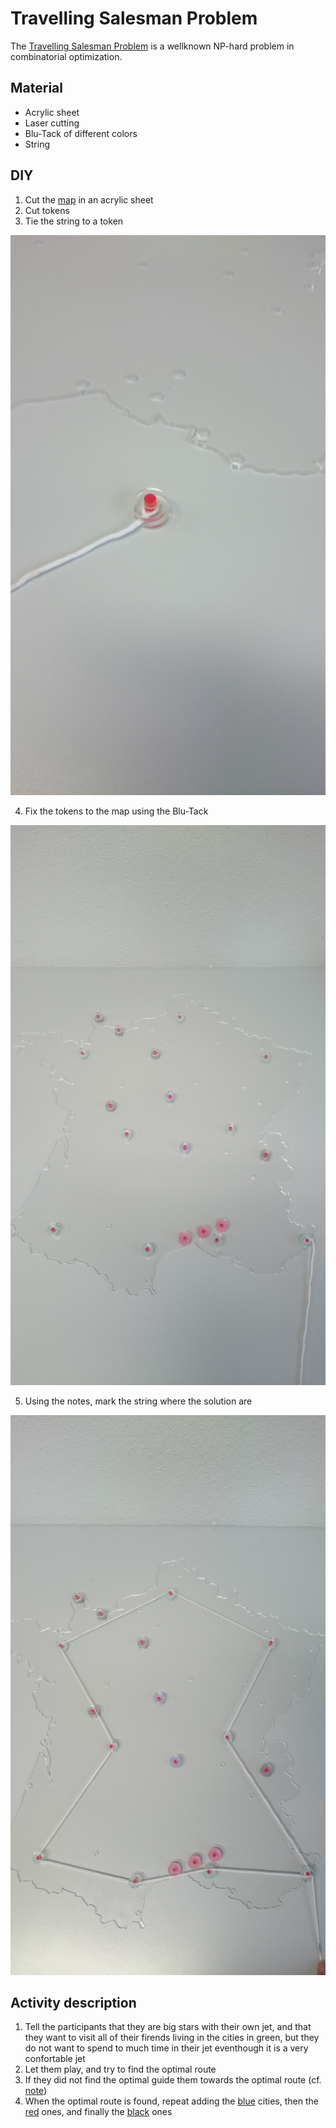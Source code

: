 # Travelling Salesman Problem

The [Travelling Salesman Problem](https://en.wikipedia.org/wiki/Travelling_salesman_problem) is a wellknown NP-hard problem in combinatorial optimization.

## Material
  - Acrylic sheet
  - Laser cutting
  - Blu-Tack of different colors
  - String

## DIY
  1. Cut the [map](france.svg) in an acrylic sheet
  2. Cut tokens
  3. Tie the string to a token
  
  ![Start token](pictures/DSC_0030.JPG)
  
  4. Fix the tokens to the map using the Blu-Tack
  
  ![Tokens ready](pictures/DSC_0031.JPG)
  
  5. Using the notes, mark the string where the solution are
  
  ![Activity ready](pictures/DSC_0032.JPG)
  
## Activity description
  1. Tell the participants that they are big stars with their own jet, and that they want to visit all of their firends living in the cities in green, but they do not want to spend to much time in their jet eventhough it is a very confortable jet
  2. Let them play, and try to find the optimal route
  3. If they did not find the optimal guide them towards the optimal route (cf. [note](en/noteGreen.pdf))
  4. When the optimal route is found, repeat adding the [blue](en/noteBlue.pdf) cities, then the [red](en/noteRed.pdf) ones, and finally the [black](en/noteBlack.pdf) ones
